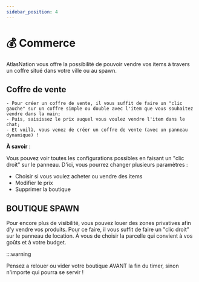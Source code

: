 ```yaml
---
sidebar_position: 4
---
```


# 💰 Commerce

AtlasNation vous offre la possibilité de pouvoir vendre vos items à travers un coffre situé dans votre ville ou au spawn.

## Coffre de vente

    - Pour créer un coffre de vente, il vous suffit de faire un "clic gauche" sur un coffre simple ou double avec l'item que vous souhaitez vendre dans la main;
    - Puis, saisissez le prix auquel vous voulez vendre l'item dans le chat;
    - Et voilà, vous venez de créer un coffre de vente (avec un panneau dynamique) !

**À savoir** :

Vous pouvez voir toutes les configurations possibles en faisant un "clic droit" sur le panneau. D'ici, vous pourrez changer plusieurs paramètres :
  - Choisir si vous voulez acheter ou vendre des items
  - Modifier le prix
  - Supprimer la boutique

## BOUTIQUE SPAWN
Pour encore plus de visibilité, vous pouvez louer des zones privatives afin d'y vendre vos produits. Pour ce faire, il vous suffit de faire un "clic droit" sur le panneau de location. À vous de choisir la parcelle qui convient à vos goûts et à votre budget.


:::warning

Pensez a relouer ou vider votre boutique AVANT la fin du timer, sinon n'importe qui pourra se servir !
